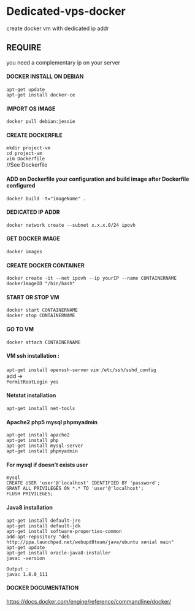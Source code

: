 # Dedicated-vps-docker
create docker vm with dedicated ip addr

## REQUIRE
you need a complementary ip on your server

#### DOCKER INSTALL ON DEBIAN
`apt-get update`  
`apt-get install docker-ce`

#### IMPORT OS IMAGE
`docker pull debian:jessie`

#### CREATE DOCKERFILE
`mkdir project-vm`  
`cd project-vm`  
`vim Dockerfile`  
//See Dockerfile

#### ADD on Dockerfile your configuration and build image after Dockerfile configured
`docker build -t="imageName" .`

#### DEDICATED IP ADDR
`docker network create --subnet x.x.x.0/24 ipovh`

#### GET DOCKER IMAGE
`docker images`

#### CREATE DOCKER CONTAINER
`docker create -it --net ipovh --ip yourIP --name CONTAINERNAME dockerImageID "/bin/bash"`

#### START OR STOP VM
`docker start CONTAINERNAME`  
`docker stop CONTAINERNAME`  

#### GO TO VM
`docker attach CONTAINERNAME`  

#### VM ssh installation :
`apt-get install openssh-server`
`vim /etc/ssh/sshd_config`  
add ->  
`PermitRootLogin yes`

#### Netstat installation
`apt-get install net-tools`  

#### Apache2 php5 mysql phpmyadmin
`apt-get install apache2`  
`apt-get install php`  
`apt-get install mysql-server`  
`apt-get install phpmyadmin `  

#### For mysql if doesn't exists user
`mysql`  
`CREATE USER 'user'@'localhost' IDENTIFIED BY 'password';`  
`GRANT ALL PRIVILEGES ON *.* TO 'user'@'localhost';`  
`FLUSH PRIVILEGES;`  

#### Java8 installation
`apt-get install default-jre`  
`apt-get install default-jdk`  
`apt-get install software-properties-common`  
`add-apt-repository "deb http://ppa.launchpad.net/webupd8team/java/ubuntu xenial main"`  
`apt-get update`  
`apt-get install oracle-java8-installer`  
`javac -version`  

`Output :`  
`javac 1.8.0_111`

#### DOCKER DOCUMENTATION
https://docs.docker.com/engine/reference/commandline/docker/
